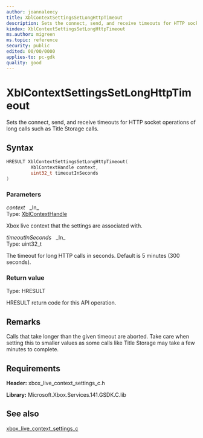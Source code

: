 ```yaml
---
author: joannaleecy
title: XblContextSettingsSetLongHttpTimeout
description: Sets the connect, send, and receive timeouts for HTTP socket operations of long calls such as Title Storage calls.
kindex: XblContextSettingsSetLongHttpTimeout
ms.author: migreen
ms.topic: reference
security: public
edited: 00/00/0000
applies-to: pc-gdk
quality: good
---
```


# XblContextSettingsSetLongHttpTimeout  

Sets the connect, send, and receive timeouts for HTTP socket operations of long calls such as Title Storage calls.  

## Syntax  
  
```cpp
HRESULT XblContextSettingsSetLongHttpTimeout(  
         XblContextHandle context,  
         uint32_t timeoutInSeconds  
)  
```  
  
### Parameters  
  
*context* &nbsp;&nbsp;\_In\_  
Type: [XblContextHandle](../../types_c/handles/xblcontexthandle.md)  
  
Xbox live context that the settings are associated with.  
  
*timeoutInSeconds* &nbsp;&nbsp;\_In\_  
Type: uint32_t  
  
The timeout for long HTTP calls in seconds. Default is 5 minutes (300 seconds).  
  
  
### Return value  
Type: HRESULT
  
HRESULT return code for this API operation.
  
## Remarks  
  
Calls that take longer than the given timeout are aborted. Take care when setting this to smaller values as some calls like Title Storage may take a few minutes to complete.
  
## Requirements  
  
**Header:** xbox_live_context_settings_c.h
  
**Library:** Microsoft.Xbox.Services.141.GSDK.C.lib
  
## See also  
[xbox_live_context_settings_c](../xbox_live_context_settings_c_members.md)  
  
  
